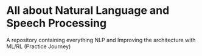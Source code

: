 # All about Natural Language and Speech Processing                    
A repository containing everything NLP and Improving the architecture with ML/RL (Practice Journey)
                                     

